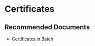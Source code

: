 <properties
    pageTitle="Certificates"
    description="Certificates"
    service="microsoft.batch"
    resource="batchaccounts"
    authors="matthchr"
    ms.author="matthchr"
    displayOrder=""
    articleId="batch-certificates"
    selfHelpType="generic"
    supportTopicIds="32635053"
    resourceTags=""
    productPesIds="15614"
    cloudEnvironments="public, Fairfax"
/>

# Certificates

## **Recommended Documents**
* [Certificates in Batch](https://docs.microsoft.com/azure/batch/batch-api-basics#security-with-certificates)
